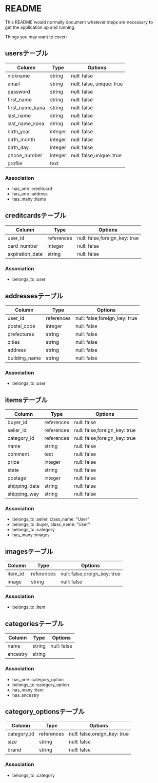 # README

This README would normally document whatever steps are necessary to get the
application up and running.

Things you may want to cover:

## usersテーブル

|Column|Type|Options| 
|-------|----|-------| 
|nickname|string|null: false| 
|email|string|null: false, unique: true| 
|password|string|null: false| 
|first_name|string|null: false| 
|first_name_kana|string|null: false| 
|last_name|string|null: false| 
|last_name_kana|string|null: false| 
|birth_year|integer|null: false| 
|birth_month|integer|null: false| 
|birth_day|integer|null: false| 
|phone_number|integer|null: false,unique: true|
|profile|text|

### Association 
- has_one :creditcard
- has_one :address
- has_many :items

## creditcardsテーブル

|Column|Type|Options| 
|-------|----|-------| 
|user_id|references|null: false,foreign_key: true|
|card_number|integer|null: false| 
|expiration_date|string|null: false| 

### Association 
- belongs_to :user

## addressesテーブル

|Column|Type|Options| 
|-------|----|-------| 
|user_id|references|null: false,foreign_key: true|
|postal_code|integer|null: false|
|prefectures|string|null: false|
|cities|string|null: false|
|address|string|null: false|
|building_name|string|null: false|

### Association 
- belongs_to :user

## itemsテーブル

|Column|Type|Options| 
|-------|----|-------| 
|buyer_id|references|null: false|
|seller_id|references|null: false,foreign_key: true|
|category_id|references|null: false,foreign_key: true|
|name|string|null: false|
|comment|text|null: false|
|price|integer|null: false|
|state|string|null: false|
|postage|integer|null: false|
|shipping_date|string|null: false|
|shipping_way|string|null: false|


### Association 
- belongs_to :seller, class_name: "User"
- belongs_to :buyer, class_name: "User"
- belongs_to :category
- has_many :images

## imagesテーブル

|Column|Type|Options| 
|-------|----|-------| 
|item_id|references|null: false,oreign_key: true|
|image|string|null: false|

### Association 
- belongs_to :item

## categoriesテーブル

|Column|Type|Options| 
|-------|----|-------| 
|name|string|null: false|
|ancestry|string|

### Association 
- has_one :category_option
- belongs_to :category_option
- has_many :item
- has_ancestry

## category_optionsテーブル

|Column|Type|Options| 
|-------|----|-------| 
|category_id|references|null: false,oreign_key: true|
|size|string|null: false|
|brand|string|null: false|

### Association 
- belongs_to :category
